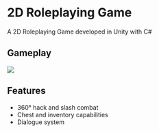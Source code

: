 
# 2D Roleplaying Game

A 2D Roleplaying Game developed in Unity with C#

## Gameplay
![](readme-images/demo.gif)



## Features
- 360° hack and slash combat
- Chest and inventory capabilities
- Dialogue system